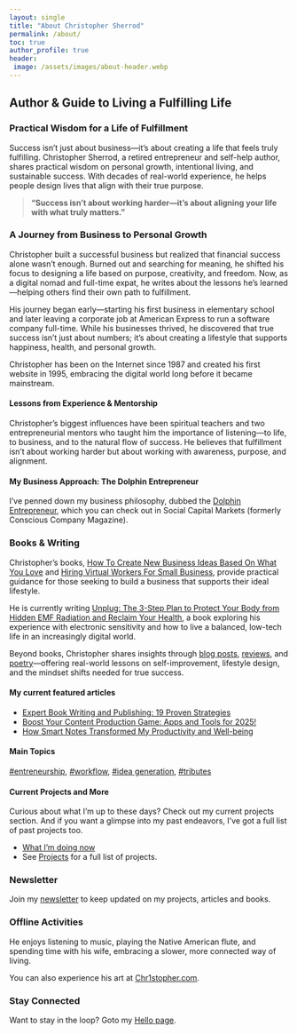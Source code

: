 ```yaml
---
layout: single
title: "About Christopher Sherrod"
permalink: /about/
toc: true
author_profile: true
header:
 image: /assets/images/about-header.webp
---
```

## Author & Guide to Living a Fulfilling Life  

### Practical Wisdom for a Life of Fulfillment  
Success isn’t just about business—it’s about creating a life that feels truly fulfilling. Christopher Sherrod, a retired entrepreneur and self-help author, shares practical wisdom on personal growth, intentional living, and sustainable success. With decades of real-world experience, he helps people design lives that align with their true purpose.  

> **“Success isn’t about working harder—it’s about aligning your life with what truly matters.”**  

### A Journey from Business to Personal Growth  
Christopher built a successful business but realized that financial success alone wasn’t enough. Burned out and searching for meaning, he shifted his focus to designing a life based on purpose, creativity, and freedom. Now, as a digital nomad and full-time expat, he writes about the lessons he’s learned—helping others find their own path to fulfillment.  

His journey began early—starting his first business in elementary school and later leaving a corporate job at American Express to run a software company full-time. While his businesses thrived, he discovered that true success isn’t just about numbers; it’s about creating a lifestyle that supports happiness, health, and personal growth.  

Christopher has been on the Internet since 1987 and created his first website in 1995, embracing the digital world long before it became mainstream.  

#### Lessons from Experience & Mentorship  
Christopher’s biggest influences have been spiritual teachers and two entrepreneurial mentors who taught him the importance of listening—to life, to business, and to the natural flow of success. He believes that fulfillment isn’t about working harder but about working with awareness, purpose, and alignment.  

#### My Business Approach: The Dolphin Entrepreneur
I’ve penned down my business philosophy, dubbed the [Dolphin Entrepreneur](/dolphin-entrepreneur/), which you can check out in Social Capital Markets (formerly Conscious Company Magazine).

### Books & Writing  
Christopher’s books, [How To Create New Business Ideas Based On What You Love](/business-ideas/) and [Hiring Virtual Workers For Small Business](/hiring), provide practical guidance for those seeking to build a business that supports their ideal lifestyle.  

He is currently writing [Unplug: The 3-Step Plan to Protect Your Body from Hidden EMF Radiation and Reclaim Your Health](/unplug/), a book exploring his experience with electronic sensitivity and how to live a balanced, low-tech life in an increasingly digital world.  

Beyond books, Christopher shares insights through [blog posts](/blog), [reviews](/categories/#reviews), and [poetry](/categories/#poems)—offering real-world lessons on self-improvement, lifestyle design, and the mindset shifts needed for true success.  

#### My current featured articles
- [Expert Book Writing and Publishing: 19 Proven Strategies](/book-advice/)
- [Boost Your Content Production Game: Apps and Tools for 2025!](/workflow)
- [How Smart Notes Transformed My Productivity and Well-being](/smart-notes/)

#### Main Topics
[#entreneurship](/tags#entrepreneurship), [#workflow](/tags/#workflow-apps), [#idea generation](/tags/#idea-generation), [#tributes](/tags/#tribute)

#### Current Projects and More
Curious about what I’m up to these days? Check out my current projects section. And if you want a glimpse into my past endeavors, I’ve got a full list of past projects too.
- [What I’m doing now](/now/)
- See [Projects](/projects) for a full list of projects.

### Newsletter
Join my [newsletter](/newsletter/) to keep updated on my projects, articles and books.

### Offline Activities
He enjoys listening to music, playing the Native American flute, and spending time with his wife, embracing a slower, more connected way of living. 

You can also experience his art at [Chr1stopher.com](https://Chr1stopher.com).  

### Stay Connected
Want to stay in the loop? Goto my [Hello page](/hello).